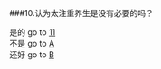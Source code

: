 ###10.认为太注重养生是没有必要的吗？

是的 go to [11](../11/question11.md)    
不是 go to [A](../A/Answer-A.md)  
还好 go to [B](../B/Answer-B.md) 
